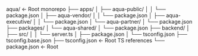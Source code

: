 aqua/ <- Root monorepo
├── apps/
│ ├── aqua-public/
│ │ └── package.json
│ ├── aqua-vendor/
│ │ └── package.json
│ ├── aqua-executive/
│ │ └── package.json
│ └── aqua-partner/
│ └── package.json
├── packages/
│ └── aqua-shared/
│ └── package.json
├── backend/
│ ├── src/
│ │ └── server.ts
│ ├── package.json
│ └── tsconfig.json
├── tsconfig.base.json
├── tsconfig.json <- Root TS references
└── package.json <- Root
